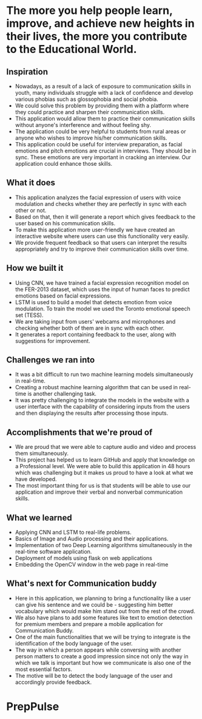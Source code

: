 # The more you help people learn, improve, and achieve new heights in their lives, the more you contribute to the Educational World.

## Inspiration

- Nowadays, as a result of a lack of exposure to communication skills in youth, many individuals struggle with a lack of confidence and develop various phobias such as glossophobia and social phobia. 
- We could solve this problem by providing them with a platform where they could practice and sharpen their communication skills. 
- This application would allow them to practice their communication skills without anyone's interference and without feeling shy. 
- The application could be very helpful to students from rural areas or anyone who wishes to improve his/her communication skills. 
- This application could be useful for interview preparation, as facial emotions and pitch emotions are crucial in interviews. They should be in sync. These emotions are very important in cracking an interview. Our application could enhance those skills.

## What it does

- This application analyzes the facial expression of users with voice modulation and checks whether they are perfectly in sync with each other or not.
- Based on that, then it will generate a report which gives feedback to the user based on his communication skills. 
- To make this application more user-friendly we have created an interactive website where users can use this functionality very easily. 
- We provide frequent feedback so that users can interpret the results appropriately and try to improve their communication skills over time.

## How we built it

- Using CNN, we have trained a facial expression recognition model on the FER-2013 dataset, which uses the input of human faces to predict emotions based on facial expressions.
- LSTM is used to build a model that detects emotion from voice modulation. To train the model we used the Toronto emotional speech set (TESS).
- We are taking input from users' webcams and microphones and checking whether both of them are in sync with each other. 
- It generates a report containing feedback to the user, along with suggestions for improvement.


## Challenges we ran into

- It was a bit difficult to run two machine learning models simultaneously in real-time.
- Creating a robust machine learning algorithm that can be used in real-time is another challenging task.
- It was pretty challenging to integrate the models in the website with a user interface with the capability of considering inputs from the users and then displaying the results after processing those inputs.

## Accomplishments that we're proud of
- We are proud that we were able to capture audio and video and process them simultaneously. 
- This project has helped us to learn GitHub and apply that knowledge on a Professional level. We were able to build this application in 48 hours which was challenging but it makes us proud to have a look at what we have developed. 
- The most important thing for us is that students will be able to use our application and improve their verbal and nonverbal communication skills.

## What we learned

- Applying CNN and LSTM to real-life problems. 
- Basics of Image and Audio processing and their applications. 
- Implementation of two Deep Learning algorithms simultaneously in the real-time software application.
- Deployment of models using flask on web applications 
- Embedding the OpenCV window in the web page in real-time 

## What's next for Communication buddy

- Here in this application, we planning to bring a functionality like a user can give his sentence and we could be - suggesting him better vocabulary which would make him stand out from the rest of the crowd.
- We also have plans to add some features like text to emotion detection for premium members and prepare a mobile application for Communication Buddy. 
- One of the main functionalities that we will be trying to integrate is the identification of the body language of the user.
- The way in which a person appears while conversing with another person matters to create a good impression since not only the way in which we talk is important but how we communicate is also one of the most essential factors. 
- The motive will be to detect the body language of the user and accordingly provide feedback.
# PrepPulse
